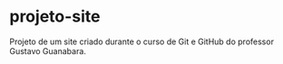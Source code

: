# projeto-site
 Projeto de um site criado durante o curso de Git e GitHub do professor Gustavo Guanabara.
